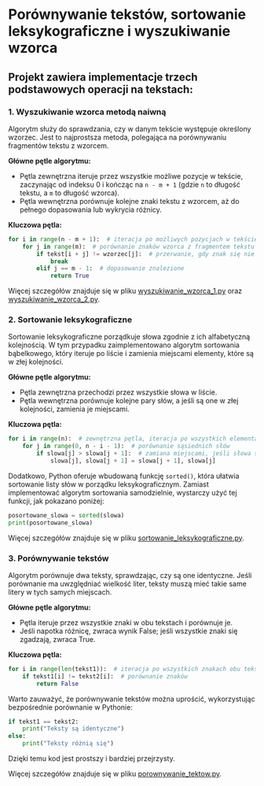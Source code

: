 # Porównywanie tekstów, sortowanie leksykograficzne i wyszukiwanie wzorca

## Projekt zawiera implementacje trzech podstawowych operacji na tekstach:

### 1. Wyszukiwanie wzorca metodą naiwną

Algorytm służy do sprawdzania, czy w danym tekście występuje określony wzorzec. Jest to najprostsza metoda, polegająca na porównywaniu fragmentów tekstu z wzorcem.

**Główne pętle algorytmu:**
- Pętla zewnętrzna iteruje przez wszystkie możliwe pozycje w tekście, zaczynając od indeksu 0 i kończąc na `n - m + 1` (gdzie `n` to długość tekstu, a `m` to długość wzorca).
- Pętla wewnętrzna porównuje kolejne znaki tekstu z wzorcem, aż do pełnego dopasowania lub wykrycia różnicy.

**Kluczowa pętla:**

```python
for i in range(n - m + 1):  # iteracja po możliwych pozycjach w tekście
    for j in range(m):  # porównanie znaków wzorca z fragmentem tekstu
        if tekst[i + j] != wzorzec[j]:  # przerwanie, gdy znak się nie zgadza
            break
        elif j == m - 1:  # dopasowanie znalezione
            return True
```

Więcej szczegółów znajduje się w pliku [wyszukiwanie_wzorca_1.py](wyszukiwanie_wzorca_1.py) oraz [wyszukiwanie_wzorca_2.py](wyszukiwanie_wzorca_2.py).

### 2. Sortowanie leksykograficzne

Sortowanie leksykograficzne porządkuje słowa zgodnie z ich alfabetyczną kolejnością. W tym przypadku zaimplementowano algorytm sortowania bąbelkowego, który iteruje po liście i zamienia miejscami elementy, które są w złej kolejności.

**Główne pętle algorytmu:**
- Pętla zewnętrzna przechodzi przez wszystkie słowa w liście.
- Pętla wewnętrzna porównuje kolejne pary słów, a jeśli są one w złej kolejności, zamienia je miejscami.

**Kluczowa pętla:**

```python
for i in range(n):  # zewnętrzna pętla, iteracja po wszystkich elementach listy
    for j in range(0, n - i - 1):  # porównanie sąsiednich słów
        if slowa[j] > slowa[j + 1]:  # zamiana miejscami, jeśli słowa są w złej kolejności
            slowa[j], slowa[j + 1] = slowa[j + 1], slowa[j]
```

Dodatkowo, Python oferuje wbudowaną funkcję `sorted()`, która ułatwia sortowanie listy słów w porządku leksykograficznym. Zamiast implementować algorytm sortowania samodzielnie, wystarczy użyć tej funkcji, jak pokazano poniżej:

```python
posortowane_slowa = sorted(slowa)
print(posortowane_slowa)
```

Więcej szczegółów znajduje się w pliku [sortowanie_leksykograficzne.py](sortowanie_leksykograficzne.py).

### 3. Porównywanie tekstów

Algorytm porównuje dwa teksty, sprawdzając, czy są one identyczne. Jeśli porównanie ma uwzględniać wielkość liter, teksty muszą mieć takie same litery w tych samych miejscach.

**Główne pętle algorytmu:**
- Pętla iteruje przez wszystkie znaki w obu tekstach i porównuje je.
- Jeśli napotka różnicę, zwraca wynik False; jeśli wszystkie znaki się zgadzają, zwraca True.

**Kluczowa pętla:**

```python
for i in range(len(tekst1)):  # iteracja po wszystkich znakach obu tekstów
    if tekst1[i] != tekst2[i]:  # porównanie znaków
        return False
```

Warto zauważyć, że porównywanie tekstów można uprościć, wykorzystując bezpośrednie porównanie w Pythonie:

```python
if tekst1 == tekst2:
    print("Teksty są identyczne")
else:
    print("Teksty różnią się")
```

Dzięki temu kod jest prostszy i bardziej przejrzysty.

Więcej szczegółów znajduje się w pliku [porownywanie_tektow.py](porownywanie_tektow.py).
